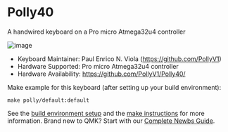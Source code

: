 # Polly40

A handwired keyboard on a Pro micro Atmega32u4 controller

![image]([https://user-images.githubusercontent.com/70621744/221188673-03699b8b-31b2-406f-b3c9-2067af707b2c.png](https://imgur.com/QJCQcFA))


* Keyboard Maintainer: Paul Enrico N. Viola (https://github.com/PollyV1)
* Hardware Supported: Pro micro Atmega32u4 controller
* Hardware Availability: https://github.com/PollyV1/Polly40/


Make example for this keyboard (after setting up your build environment):

    make polly/default:default

See the [build environment setup](https://docs.qmk.fm/#/getting_started_build_tools) and the [make instructions](https://docs.qmk.fm/#/getting_started_make_guide) for more information. Brand new to QMK? Start with our [Complete Newbs Guide](https://docs.qmk.fm/#/newbs).
